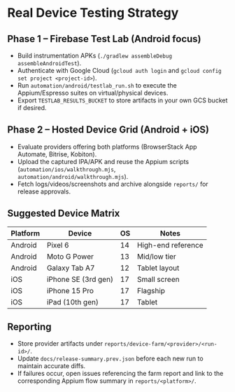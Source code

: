 # Real Device Testing Strategy

## Phase 1 – Firebase Test Lab (Android focus)
- Build instrumentation APKs (`./gradlew assembleDebug assembleAndroidTest`).
- Authenticate with Google Cloud (`gcloud auth login` and `gcloud config set project <project-id>`).
- Run `automation/android/testlab_run.sh` to execute the Appium/Espresso suites on virtual/physical devices.
- Export `TESTLAB_RESULTS_BUCKET` to store artifacts in your own GCS bucket if desired.

## Phase 2 – Hosted Device Grid (Android + iOS)
- Evaluate providers offering both platforms (BrowserStack App Automate, Bitrise, Kobiton).
- Upload the captured IPA/APK and reuse the Appium scripts (`automation/ios/walkthrough.mjs`, `automation/android/walkthrough.mjs`).
- Fetch logs/videos/screenshots and archive alongside `reports/` for release approvals.

## Suggested Device Matrix
| Platform | Device | OS | Notes |
|----------|--------|----|-------|
| Android | Pixel 6 | 14 | High-end reference |
| Android | Moto G Power | 13 | Mid/low tier |
| Android | Galaxy Tab A7 | 12 | Tablet layout |
| iOS | iPhone SE (3rd gen) | 17 | Small screen |
| iOS | iPhone 15 Pro | 17 | Flagship |
| iOS | iPad (10th gen) | 17 | Tablet |

## Reporting
- Store provider artifacts under `reports/device-farm/<provider>/<run-id>/`.
- Update `docs/release-summary.prev.json` before each new run to maintain accurate diffs.
- If failures occur, open issues referencing the farm report and link to the corresponding Appium flow summary in `reports/<platform>/`.
